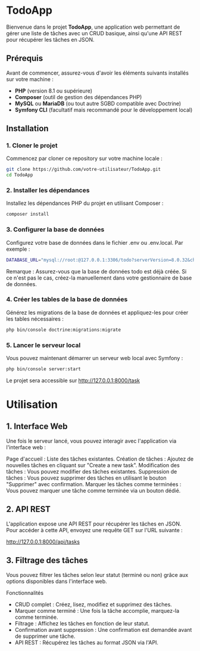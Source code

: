 # TodoApp

Bienvenue dans le projet **TodoApp**, une application web permettant de gérer une liste de tâches avec un CRUD basique, ainsi qu'une API REST pour récupérer les tâches en JSON.

## Prérequis

Avant de commencer, assurez-vous d'avoir les éléments suivants installés sur votre machine :

- **PHP** (version 8.1 ou supérieure)
- **Composer** (outil de gestion des dépendances PHP)
- **MySQL** ou **MariaDB** (ou tout autre SGBD compatible avec Doctrine)
- **Symfony CLI** (facultatif mais recommandé pour le développement local)

## Installation

### 1. Cloner le projet

Commencez par cloner ce repository sur votre machine locale :

```bash
git clone https://github.com/votre-utilisateur/TodoApp.git
cd TodoApp
```

### 2. Installer les dépendances

Installez les dépendances PHP du projet en utilisant Composer :

```bash
composer install
```

### 3. Configurer la base de données

Configurez votre base de données dans le fichier .env ou .env.local. Par exemple :

```bash
DATABASE_URL="mysql://root:@127.0.0.1:3306/todo?serverVersion=8.0.32&charset=utf8mb4"
```
Remarque : Assurez-vous que la base de données todo est déjà créée. Si ce n'est pas le cas, créez-la manuellement dans votre gestionnaire de base de données.

### 4. Créer les tables de la base de données

Générez les migrations de la base de données et appliquez-les pour créer les tables nécessaires :

```bash
php bin/console doctrine:migrations:migrate
```

### 5. Lancer le serveur local

Vous pouvez maintenant démarrer un serveur web local avec Symfony :

```bash
php bin/console server:start
```

Le projet sera accessible sur http://127.0.0.1:8000/task

# Utilisation

## 1. Interface Web

Une fois le serveur lancé, vous pouvez interagir avec l'application via l'interface web :

Page d'accueil : Liste des tâches existantes.
Création de tâches : Ajoutez de nouvelles tâches en cliquant sur "Create a new task".
Modification des tâches : Vous pouvez modifier des tâches existantes.
Suppression de tâches : Vous pouvez supprimer des tâches en utilisant le bouton "Supprimer" avec confirmation.
Marquer les tâches comme terminées : Vous pouvez marquer une tâche comme terminée via un bouton dédié.

## 2. API REST

L'application expose une API REST pour récupérer les tâches en JSON. Pour accéder à cette API, envoyez une requête GET sur l'URL suivante :

http://127.0.0.1:8000/api/tasks

## 3. Filtrage des tâches

Vous pouvez filtrer les tâches selon leur statut (terminé ou non) grâce aux options disponibles dans l'interface web.

Fonctionnalités

- CRUD complet : Créez, lisez, modifiez et supprimez des tâches.
- Marquer comme terminé : Une fois la tâche accomplie, marquez-la comme terminée.
- Filtrage : Affichez les tâches en fonction de leur statut.
- Confirmation avant suppression : Une confirmation est demandée avant de supprimer une tâche.
- API REST : Récupérez les tâches au format JSON via l'API.
